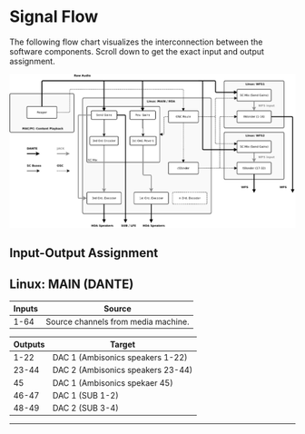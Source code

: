 # Signal Flow

The following flow chart visualizes the interconnection between the software components. Scroll down to get the exact input and output assignment.

![Signal Flow](graphics/hufo_flow_2.png)

## Input-Output Assignment

## Linux: MAIN (DANTE)



Inputs  | Source
---     | ---  
1-64    | Source channels from media machine.



Outputs | Target
---     | ---  
1-22    | DAC 1 (Ambisonics speakers 1-22)
23-44   | DAC 2 (Ambisonics speakers 23-44)
45      | DAC 1 (Ambisonics spekaer 45)
46-47   | DAC 1 (SUB 1-2)
48-49   | DAC 2 (SUB 3-4)

----
